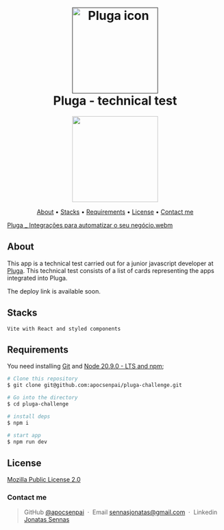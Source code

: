 <h1 align="center">
  <br>
  <a href=""><img src="https://yt3.googleusercontent.com/F2CQ9LI4alpzI8_WzmqUwigbL24iW7mCOyKvCp8ZK1KQmdFxPk0nDe7GhGiKQfMn6MTI5yBMMfY=s900-c-k-c0x00ffffff-no-rj" alt="Pluga icon" width="200"/></a>
  <br>
    Pluga - technical test
  <br>
</h1>

<p align="center">
  <a href="https://skillicons.dev">
    <img src="https://skillicons.dev/icons?i=react,vite,styledcomponents" width="200"/>
  </a>
</p>


<p align="center">
  <a href="#about">About</a> •
  <a href="#stacks">Stacks</a> •
  <a href="#requirements">Requirements</a> •
  <a href="#license">License</a> •
  <a href="#contact-me">Contact me</a>
</p>

[Pluga _ Integrações para automatizar o seu negócio.webm](https://github.com/apocsenpai/pluga-challenge/assets/87510640/504ca4c8-2688-431e-a06f-42c14a564fdb)


## About

This app is a technical test carried out for a junior javascript developer at [Pluga](https://pluga.co/). This technical test consists of a list of cards representing the apps integrated into Pluga.

The deploy link is available soon.

## Stacks

    Vite with React and styled components

## Requirements

You need installing [Git](https://git-scm.com) and [Node 20.9.0 - LTS and npm](https://nodejs.org/en);

```bash
# Clone this repository
$ git clone git@github.com:apocsenpai/pluga-challenge.git

# Go into the directory
$ cd pluga-challenge

# install deps
$ npm i

# start app
$ npm run dev
```
## License

[Mozilla Public License 2.0](https://github.com/apocsenpai/pluga-challenge/blob/main/LICENSE)


### Contact me
> GitHub [@apocsenpai](https://github.com/apocsenpai) &nbsp;&middot;&nbsp;
> Email [sennasjonatas@gmail.com](mailto:sennasjonatas@gmail.com) &nbsp;&middot;&nbsp;
> Linkedin [Jonatas Sennas](https://www.linkedin.com/in/jonatassennas/)
